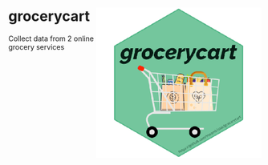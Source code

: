 # grocerycart <img src="grocerycart-hexsticker.png" align="right" height="300px" />
Collect data from 2 online grocery services
